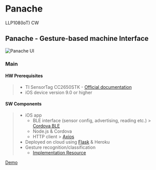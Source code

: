 # Panache
LLP108(IoT) CW 

## Panache - Gesture-based machine Interface

![Panache UI](https://github.com/maan198/Panache/blob/master/Panache/panache_ui.png)

### Main
#### HW Prerequisites
> - TI SensorTag CC2650STK - [Official documentation](https://processors.wiki.ti.com/index.php/CC2650_SensorTag_User%27s_Guide#Movement_Sensor)
> - iOS device version 9.0 or higher

#### SW Components
> - iOS app 
>   - BLE interface (sensor config, advertising, reading etc.) > [Cordova BLE](https://github.com/don/cordova-plugin-ble-central#write)
>   - Node.js & Cordova
>   - HTTP client > [Axios](https://github.com/axios/axios)
> - Deployed on cloud using [Flask](https://flask.palletsprojects.com/en/1.1.x/) & Heroku
> - Gesture recognition/classification 
>   - [Implementation Resource](https://www.researchgate.net/publication/221601229_Gesture_Recognition_with_a_3-D_Accelerometer)


[Demo](https://youtu.be/6_ibAjIdgCY)


